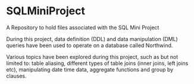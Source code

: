 # SQLMiniProject
A Repository to hold files associated with the SQL Mini Project

During this project, data definition (DDL) and data manipulation (DML) 
queries have been used to operate on a database called Northwind.

Various topics have been explored during this project, such as but not 
limited to: table aliasing, different types of table joins (inner joins, 
left joins etc), manipulating date time data, aggregate functions and 
group by clauses. 
